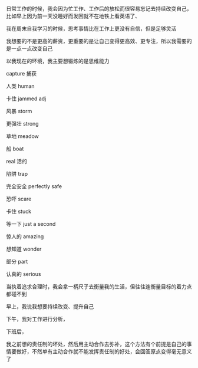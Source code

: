 日常工作的时候，我会因为忙工作、工作后的放松而很容易忘记去持续改变自己，比如早上因为前一天没睡好而发困就不在地铁上看英语了、

我在周末自我学习的时候，思考事情比在工作上更没有自信，但是足够灵活

我想要的不是更高的薪资，更重要的是让自己变得更高效、更专注，所以我需要的是一点一点改变自己

以我现在的环境，我主要想锻炼的是思维能力

capture 捕获

人类 human

卡住 jammed adj

风暴 storm

更强壮 strong

草地 meadow

船 boat

real 活的

陷阱 trap

完全安全 perfectly safe

恐吓 scare

卡住 stuck

等一下 just a second

惊人的 amazing

想知道 wonder

部分 part

认真的 serious

当执着追求合理时，我会拿一柄尺子去衡量我的生活，但往往连衡量目标的着力点都碰不到

早上，我说我想要持续改变、提升自己

下午，我对工作进行分析，

下班后，

我之前想的责任制的坏处，然后用主动合作去弥补，这个方法有个前提是自己的事情要做好，不然单有主动合作就不能发挥责任制的好处，会回答原点变得毫无意义了